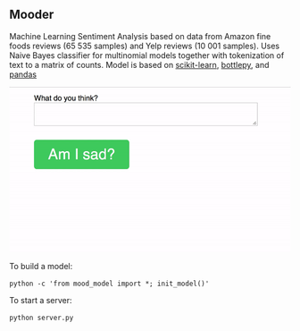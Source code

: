 ## Mooder
Machine Learning Sentiment Analysis based on data from Amazon fine foods reviews (65 535 samples) and Yelp reviews (10 001 samples). Uses Naive Bayes classifier for multinomial models together with tokenization of text to a matrix of counts. Model is based on [scikit-learn](http://scikit-learn.org/), [bottlepy](http://bottlepy.org/docs/dev/index.html), and [pandas](http://pandas.pydata.org)

![alt text](https://github.com/lesyk/Mooder/blob/master/demo.gif)

To build a model:
```
python -c 'from mood_model import *; init_model()'
```
To start a server:
```
python server.py
```
